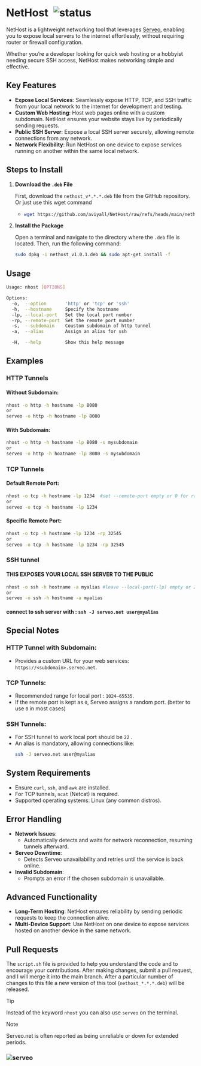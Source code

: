# NetHost       ![status](https://img.shields.io/uptimerobot/status/m798198859-ecf1064c616a7c3cbfac9734)

NetHost is a lightweight networking tool that leverages [Serveo](https://serveo.net/), enabling you to expose local servers to the internet effortlessly, without requiring router or firewall configuration.

Whether you’re a developer looking for quick web hosting or a hobbyist needing secure SSH access, NetHost makes networking simple and effective.
 
## Key Features

- **Expose Local Services**: Seamlessly expose HTTP, TCP, and SSH traffic from your local network to the internet for development and testing.
- **Custom Web Hosting**: Host web pages online with a custom subdomain. NetHost ensures your website stays live by periodically sending requests.
- **Public SSH Server**: Expose a local SSH server securely, allowing remote connections from any network.
- **Network Flexibility**: Run NetHost on one device to expose services running on another within the same local network.

## Steps to Install

1. **Download the `.deb` File**

   First, download the `nethost_v*.*.*.deb` file from the GitHub repository.
   Or just use this wget command
   - ```bash
     wget https://github.com/aviyall/NetHost/raw/refs/heads/main/nethost_v1.2.0.deb   
     ```

3. **Install the Package**

   Open a terminal and navigate to the directory where the `.deb` file is located. Then, run the following command:

   ```bash
   sudo dpkg -i nethost_v1.0.1.deb && sudo apt-get install -f
   ```
## Usage

```bash
Usage: nhost [OPTIONS]

Options:
  -o,  --option       'http' or 'tcp' or 'ssh' 
  -h,  --hostname     Specify the hostname
  -lp, --local-port   Set the local port number
  -rp, --remote-port  Set the remote port number
  -s,  --subdomain    Coustom subdomain of http tunnel
  -a,  --alias        Assign an alias for ssh

  -H,  --help         Show this help message 
```


## Examples

### HTTP Tunnels

#### Without Subdomain:
```bash
nhost -o http -h hostname -lp 8080
or
serveo -o http -h hostname -lp 8080
```

#### With Subdomain:
```bash
nhost -o http -h hostname -lp 8080 -s mysubdomain
or
serveo -o http -h hoatname -lp 8080 -s mysubdomain
```

### TCP Tunnels

#### Default Remote Port:
```bash
nhost -o tcp -h hostname -lp 1234  #set --remote-port empty or 0 for random remote port
or
serveo -o tcp -h hostname -lp 1234
```

#### Specific Remote Port:
```bash
nhost -o tcp -h hostname -lp 1234 -rp 32545
or
serveo -o tcp -h hostname -lp 1234 -rp 32545
```

### SSH tunnel

#### THIS EXPOSES YOUR LOCAL SSH SERVER TO THE PUBLIC
```bash
nhost -o ssh -h hostname -a myalias #leave --local-port(-lp) empty or 22
or 
serveo -o ssh -h hostname -a myalias
```
#### connect to ssh server with : `ssh -J serveo.net user@myalias`


## Special Notes

### HTTP Tunnel with Subdomain:
- Provides a custom URL for your web services: `https://<subdomain>.serveo.net`.

### TCP Tunnels:
- Recommended range for local port : `1024–65535`.
- If the remote port is kept as `0`, Serveo assigns a random port. (better to use `0` in most cases)

### SSH Tunnels:
- For SSH tunnel to work local port should be `22` .
- An alias is mandatory, allowing connections like:
  ```bash
  ssh -J serveo.net user@myalias
  ```

## System Requirements

- Ensure `curl`, `ssh`, and `awk` are installed.
- For TCP tunnels, `ncat` (Netcat) is required.
- Supported operating systems: Linux (any common distros).

## Error Handling

- **Network Issues**:
  - Automatically detects and waits for network reconnection, resuming tunnels afterward.
- **Serveo Downtime**:
  - Detects Serveo unavailability and retries until the service is back online.
- **Invalid Subdomain**:
  - Prompts an error if the chosen subdomain is unavailable.

## Advanced Functionality

- **Long-Term Hosting**: NetHost ensures reliability by sending periodic requests to keep the connection alive.
- **Multi-Device Support**: Use NetHost on one device to expose services hosted on another device in the same network.

## Pull Requests

The `script.sh` file is provided to help you understand the code and to encourage your contributions. After making changes, submit a pull request, and I will merge it into the main branch.
After a particular number of changes to this file a new version of this tool (`nethost_*.*.*.deb`) will be released.

> [!TIP]
> Instead of the keyword `nhost` you can also use `serveo` on the terminal.
> 

> [!NOTE]
> Serveo.net is often reported as being unreliable or down for extended periods.
> ### ![serveo](https://img.shields.io/uptimerobot/status/m798198859-ecf1064c616a7c3cbfac9734)

